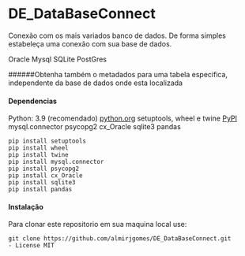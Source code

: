 # DE_DataBaseConnect
Conexão com os mais variados banco de dados.
De forma simples estabeleça uma conexão com sua base de dados.

Oracle
Mysql
SQLite
PostGres

######Obtenha também o metadados para uma tabela especifica, independente da base de dados onde esta localizada

#### Dependencias
Python: 3.9 (recomendado) [python.org](https://www.python.org/)
setuptools, wheel e twine [PyPI](https://pypi.org)
mysql.connector
psycopg2
cx_Oracle
sqlite3
pandas
```
pip install setuptools
pip install wheel
pip install twine
pip install mysql.connector
pip install psycopg2
pip install cx_Oracle
pip install sqlite3
pip install pandas
```
#### Instalação
Para clonar este repositorio em sua maquina local use:
```
git clone https://github.com/almirjgomes/DE_DataBaseConnect.git
- License MIT
```